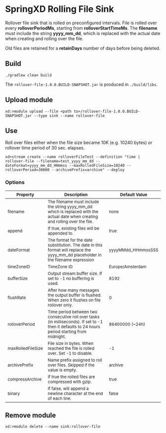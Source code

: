 # SpringXD Rolling File Sink

Rollover file sink that is rolled on preconfigured intervals.
File is rolled over every __rolloverPeriodMs__, starting from __rolloverStartTimeMs__. The __filename__ must 
include the string __yyyy_mm_dd__, which is replaced with the actual date when creating and rolling over the file.

Old files are retained for a __retainDays__ number of days before being deleted.

## Build

```
./gradlew clean build
```

The `rollover-file-1.0.0.BUILD-SNAPSHOT.jar` is produced in `./build/libs`. 

## Upload module

```
xd:>module upload --file <path to>/rollover-file-1.0.0.BUILD-SNAPSHOT.jar --type sink --name rollover-file
```

## Use

Roll over files either when the file size became 10K (e.g. 10240 bytes) or rollover time period of 30 sec. elapses.

```
xd>stream create --name rolloverFileTest --definition "time | rollover-file --filename=test_yyyy_mm_dd --dateFormat=yyyy_mm_dd_HHmmss --maxRolledFileSize=10240 --rolloverPeriod=30000 --archivePrefix=archive" --deploy 
```

### Options

<table>
	<thead>
		<tr>
			<th><sub>Property</sub></th>
			<th><sub>Description</sub></th>
			<th><sub>Default Value</sub></th>
		</tr>
	</thead>
	<tbody>
		<tr>
			<td><sub>filename</sub></td>
			<td><sub>The filename must include the string yyyy_mm_dd which is replaced with the actual date when creating and rolling over the file.</sub></td>
			<td><sub>none</sub></td>
		</tr>
		<tr>
			<td><sub>append</sub></td>
			<td><sub>If true, existing files will be appended to.</sub></td>
			<td><sub>true</sub></td>
		</tr>
		<tr>
			<td><sub>dateFormat</sub></td>
			<td><sub>The format for the date substitution. The date in this format will replace the yyyy_mm_dd placeholder in the filename expression</sub></td>
			<td><sub>yyyyMMdd_HHmmssSSS</sub></td>
		</tr>
		<tr>
			<td><sub>timeZoneID</sub></td>
			<td><sub>TimeZone ID</sub></td>
			<td><sub>Europe/Amsterdam</sub></td>
		</tr>
		<tr>
			<td><sub>bufferSize</sub></td>
			<td><sub>Output stream buffer size. If set to -1 no buffering is used.</sub></td>
			<td><sub>8192</sub></td>
		</tr>
		<tr>
			<td><sub>flushRate</sub></td>
			<td><sub>After how many messages the output buffer is flushed. When zero it flushes on file rollover only.</sub></td>
			<td><sub>0</sub></td>
		</tr>
		<tr>
			<td><sub>rolloverPeriod</sub></td>
			<td><sub>Time period between two consecutive roll over tasks (in milliseconds). If set to -1 then it defaults to 24 hours period starting from midnight.</sub></td>
			<td><sub>86400000 (~24h)</sub></td>
		</tr>
		<tr>
			<td><sub>maxRolledFileSize</sub></td>
			<td><sub>File size in bytes. When reached the file is rolled over. Set -1 to disable.</sub></td>
			<td><sub>-1</sub></td>
		</tr>
		<tr>
			<td><sub>archivePrefix</sub></td>
			<td><sub>Name prefix assigned to roll over files. Skipped if the value is empty.</sub></td>
			<td><sub>archive</sub></td>
		</tr>
		<tr>
			<td><sub>compressArchive</sub></td>
			<td><sub>If true the rolled files are compressed with gzip.</sub></td>
			<td><sub>true</sub></td>
		</tr>
		<tr>
			<td><sub>binary</sub></td>
			<td><sub>If false, will append a newline character at the end of each line.</sub></td>
			<td><sub>false</sub></td>
		</tr>						
	</tbody>	  	
</table>

## Remove module

```
xd:>module delete --name sink:rollover-file
```